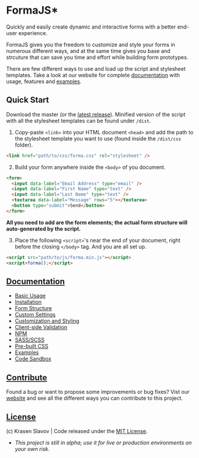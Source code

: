 # FormaJS*

Quickly and easily create dynamic and interactive forms with a better end-user experience.

FormaJS gives you the freedom to customize and style your forms in numerous different ways, and at the same time gives you base and strcuture that can save you time and effort while building form prototypes.

There are few different ways to use and load up the script and stylesheet templates. Take a look at our website for complete [documentation](https://formajs.com/index.html) with usage, features and [examples](https://formajs.com/examples/index.html).

## Quick Start

Download the master (or the [latest release](https://github.com/krasenslavov/formajs/releases)). Minified version of the script with all the stylesheet templates can be found under `/dist`.

1. Copy-paste `<link>` into your HTML document `<head>` and add the path to the stylesheet template you want to use (found inside the `/dist/css` folder).

```html
<link href="path/to/css/forma.css" rel="stylesheet" />
```

2. Build your form anywhere inside the `<body>` of you document. 

```html
<form>
  <input data-label="Email Address" type="email" />
  <input data-label="First Name" type="text" />
  <input data-label="Last Name" type="text" />
  <textarea data-label="Message" rows="5"></textarea>
  <button type="submit">Send</button>
</form>
```

**All you need to add are the form elements; the actual form structure will auto-generated by the script.**

3. Place the following `<script>`'s near the end of your document, right before the closing `</body>` tag. And you are all set up.

```html
<script src="path/to/js/forma.min.js"></script>
<script>forma();</script>
```

## [Documentation](https://formajs.com/)

* [Basic Usage](https://formajs.com/index.html)
* [Installation](https://formajs.com/index.html#installation)
* [Form Structure](https://formajs.com/index.html#structure)
* [Custom Settings](https://formajs.com/index.html#settings)
* [Customization and Styling](https://formajs.com/index.html#styling)
* [Client-side Validation](https://formajs.com/index.html#validation)
* [NPM](https://formajs.com/index.html#npm)
* [SASS/SCSS](https://formajs.com/scss.html)
* [Pre-built CSS](https://formajs.com/prebuilt/index.html)
* [Examples](https://formajs.com/examples/index.html)
* [Code Sandbox](https://formajs.com/sandbox.html)

## [Contribute](https://formajs.com/index.html#contribute)

Found a bug or want to propose some improvements or bug fixes? Vist our [website](https://formajs.com/index.html#contribute) and see all the different ways you can contribute to this project.

## [License](https://formajs.com/index.html#license)

(c) Krasen Slavov | Code released under the [MIT License](https://opensource.org/licenses/MIT).

* *This project is still in alpha; use it for live or production environments on your own risk.*